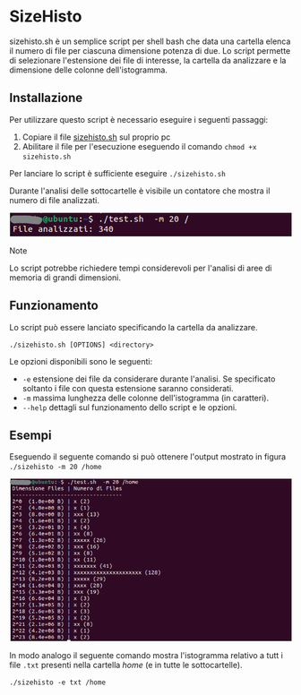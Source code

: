 # SizeHisto
sizehisto.sh è un semplice script per shell bash che data una cartella elenca il numero di file per ciascuna dimensione potenza di due. Lo script permette di selezionare l'estensione dei file di interesse, la cartella da analizzare e la dimensione delle colonne dell'istogramma.

## Installazione
Per utilizzare questo script è necessario eseguire i seguenti passaggi:
1. Copiare il file [sizehisto.sh](src/sizehisto.sh) sul proprio pc
2. Abilitare il file per l'esecuzione eseguendo il comando `chmod +x sizehisto.sh`

Per lanciare lo script è sufficiente eseguire `./sizehisto.sh`

Durante l'analisi delle sottocartelle è visibile un contatore che mostra il numero di file analizzati.

![immagine2](/immagini/example_search.png)

> [!NOTE]
> Lo script potrebbe richiedere tempi considerevoli per l'analisi di aree di memoria di grandi dimensioni.

## Funzionamento
Lo script può essere lanciato specificando la cartella da analizzare.

``` 
./sizehisto.sh [OPTIONS] <directory>
```
Le opzioni disponibili sono le seguenti:
- `-e` estensione dei file da considerare durante l'analisi. Se specificato soltanto i file con questa estensione saranno considerati.
- `-m` massima lunghezza delle colonne dell'istogramma (in caratteri).
- `--help` dettagli sul funzionamento dello script e le opzioni.

## Esempi
Eseguendo il seguente comando si può ottenere l'output mostrato in figura `./sizehisto -m 20 /home`

![immagine1](/immagini/example_result.png)

In modo analogo il seguente comando mostra l'istogramma relativo a tutt i file `.txt` presenti nella cartella *home* (e in tutte le sottocartelle).

```
./sizehisto -e txt /home
```